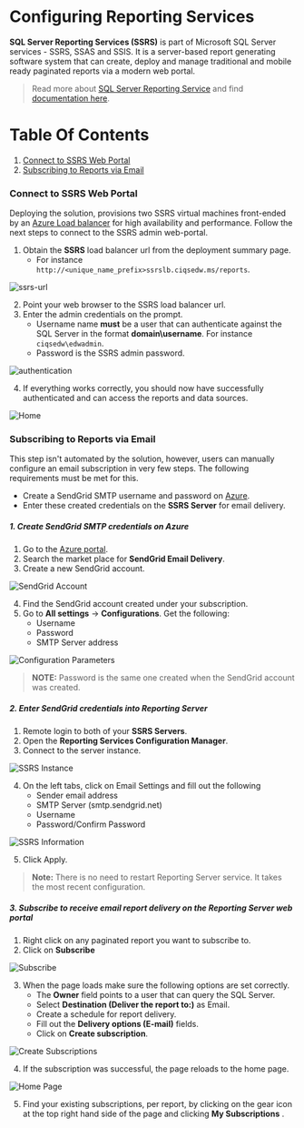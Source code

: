 # Configuring Reporting Services
**SQL Server Reporting Services (SSRS)** is part of Microsoft SQL Server services - SSRS, SSAS and SSIS. It is a server-based report generating software system that can create, deploy and manage traditional and mobile ready paginated reports via a modern web portal.

> Read more about [SQL Server Reporting Service](https://en.wikipedia.org/wiki/SQL_Server_Reporting_Services) and find [documentation here](https://docs.microsoft.com/en-us/sql/reporting-services/create-deploy-and-manage-mobile-and-paginated-reports).  

# Table Of Contents
1.	[Connect to SSRS Web Portal](#connect-to-ssrs-web-portal)
2.	[Subscribing to Reports via Email](#subscribing-to-reports-via-email)


### Connect to SSRS Web Portal
Deploying the solution, provisions two SSRS virtual machines front-ended by an [Azure Load balancer](https://azure.microsoft.com/en-us/services/load-balancer/) for high availability and performance. Follow the next steps to connect to the SSRS admin web-portal.  
1. Obtain the **SSRS** load balancer url from the deployment summary page. 
	- For instance `http://<unique_name_prefix>ssrslb.ciqsedw.ms/reports`.

![ssrs-url](../img/reportingserver_assets/ssrs-url.png)  

2. Point your web browser to the SSRS load balancer url.
3. Enter the admin credentials on the prompt. 
	- Username name **must** be a user that can authenticate against the SQL Server in the format **domain\username**. For instance `ciqsedw\edwadmin`. 
	- Password is the SSRS admin password.  

![authentication](../img/reportingserver_assets/authentication.png)

4. If everything works correctly, you should now have successfully authenticated and can access the reports and data sources.   

![Home](../img/reportingserver_assets/ssrs-home.png)


### Subscribing to Reports via Email
This step isn't automated by the solution, however, users can manually configure an email subscription in very few steps. The following requirements must be met for this.  
- Create a SendGrid SMTP username and password on [Azure](portal.azure.com).
- Enter these created credentials on the **SSRS Server** for email delivery.


##### 1. Create SendGrid SMTP credentials on Azure
1. Go to the [Azure portal](portal.azure.com).
2. Search the market place for **SendGrid Email Delivery**.
3. Create a new SendGrid account.

![SendGrid Account](../img/reportingserver_assets/sendgrid-smtp.png)

4. Find the SendGrid account created under your subscription. 
5. Go to **All settings** -> **Configurations**. Get the following:
	- Username 
	- Password
	- SMTP Server address

![Configuration Parameters](../img/reportingserver_assets/sendgrid-config.png)  

> **NOTE:** Password is the same one created when the SendGrid account was created. 

##### 2. Enter SendGrid credentials into Reporting Server
1. Remote login to both of your **SSRS Servers**.
2. Open the **Reporting Services Configuration Manager**.
3. Connect to the server instance.

![SSRS Instance](../img/reportingserver_assets/ssrs-instance.png)

4. On the left tabs, click on Email Settings and fill out the following
	- Sender email address
	- SMTP Server (smtp.sendgrid.net)
	- Username 
	- Password/Confirm Password

![SSRS Information](../img/reportingserver_assets/ssrs-email.png)

5. Click Apply. 

> **Note:** There is no need to restart Reporting Server service. It takes the most recent configuration. 

##### 3. Subscribe to receive email report delivery on the Reporting Server web portal
1. Right click on any paginated report you want to subscribe to.
2. Click on **Subscribe**

![Subscribe](../img/reportingserver_assets/subscribe-1.png)

3. When the page loads make sure the following options are set correctly.
	- The **Owner** field points to a user that can query the SQL Server.
	- Select **Destination (Deliver the report to:)** as Email.
	- Create a schedule for report delivery.
	- Fill out the **Delivery options (E-mail)** fields.
	- Click on **Create subscription**.

![Create Subscriptions](../img/reportingserver_assets/subscribe-2.png)

4. If the subscription was successful, the page reloads to the home page.

![Home Page](../img/reportingserver_assets/ssrs-home.png)

5. Find your existing subscriptions, per report, by clicking on the gear icon at the top right hand side of the page and clicking **My Subscriptions** .
